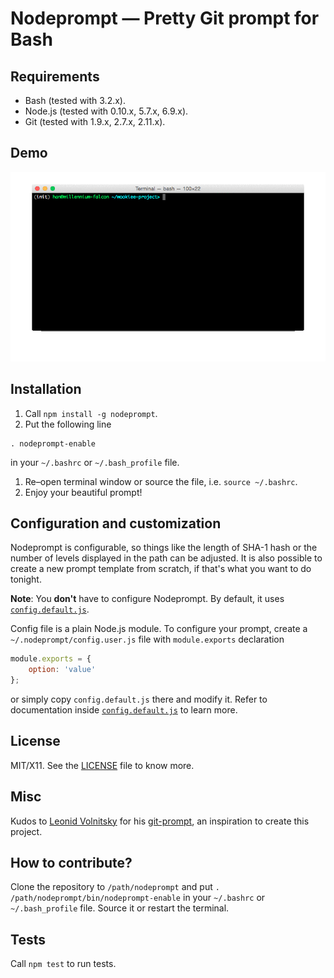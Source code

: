 Nodeprompt &mdash; Pretty Git prompt for Bash
==================================================

## Requirements

* Bash (tested with 3.2.x).
* Node.js (tested with 0.10.x, 5.7.x, 6.9.x).
* Git (tested with 1.9.x, 2.7.x, 2.11.x).

## Demo

![Nodeprompt demo](demo/demo.gif?raw=true)

## Installation

1. Call `npm install -g nodeprompt`.
1. Put the following line

  ```
  . nodeprompt-enable
  ```

 in your `~/.bashrc` or `~/.bash_profile` file.
1. Re&ndash;open terminal window or source the file, i.e. `source ~/.bashrc`.
1. Enjoy your beautiful prompt!

## Configuration and customization

Nodeprompt is configurable, so things like the length of SHA-1 hash or the number of levels displayed in the path can be adjusted. It is also possible to create a new prompt template from scratch, if that's what you want to do tonight.

**Note**: You **don't** have to configure Nodeprompt. By default, it uses [`config.default.js`](https://github.com/oleq/nodeprompt/blob/master/config.default.js).

Config file is a plain Node.js module. To configure your prompt, create a `~/.nodeprompt/config.user.js` file with `module.exports` declaration

```js
module.exports = {
    option: 'value'
};
```

or simply copy `config.default.js` there and modify it. Refer to documentation inside [`config.default.js`](https://github.com/oleq/nodeprompt/blob/master/config.default.js) to learn more.

## License
 
MIT/X11. See the [LICENSE](LICENSE) file to know more.

## Misc

Kudos to [Leonid Volnitsky](https://github.com/lvv) for his [git-prompt](https://github.com/lvv/git-prompt), an inspiration to create this project.

## How to contribute?

Clone the repository to `/path/nodeprompt` and put `. /path/nodeprompt/bin/nodeprompt-enable` in your `~/.bashrc` or `~/.bash_profile` file. Source it or restart the terminal.

## Tests

Call `npm test` to run tests.
